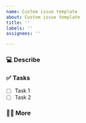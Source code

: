 ```yaml
---
name: Custom issue template
about: Custom issue template
title: ''
labels: ''
assignees: ''

---
```


### 💻 Describe
<!-- 이슈 설명을 작성해주세요 -->

### ✅ Tasks
<!-- 해야 할 일을 나열해주세요 -->
- [ ] Task 1
- [ ] Task 2

### 🙋🏻 More
<!-- 추가적인 정보가 있다면 작성해주세요 -->
